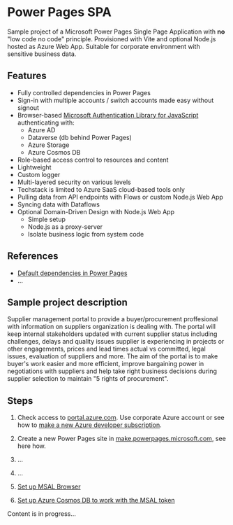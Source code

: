 # Power Pages SPA

Sample project of a Microsoft Power Pages Single Page Application with **no** "low code no code" principle. Provisioned with Vite and optional Node.js hosted as Azure Web App. Suitable for corporate environment with sensitive business data.

## Features
  - Fully controlled dependencies in Power Pages
  - Sign-in with multiple accounts / switch accounts made easy without signout
  - Browser-based [Microsoft Authentication Library for JavaScript](https://github.com/AzureAD/microsoft-authentication-library-for-js/tree/dev/lib/msal-browser) authenticating with:
    - Azure AD
    - Dataverse (db behind Power Pages)
    - Azure Storage
    - Azure Cosmos DB
  - Role-based access control to resources and content
  - Lightweight
  - Custom logger
  - Multi-layered security on various levels
  - Techstack is limited to Azure SaaS cloud-based tools only
  - Pulling data from API endpoints with Flows or custom Node.js Web App
  - Syncing data with Dataflows
  - Optional Domain-Driven Design with Node.js Web App
    - Simple setup
    - Node.js as a proxy-server
    - Isolate business logic from system code

## References
  - [Default dependencies in Power Pages](https://dev.to/andrewelans/login-redirect-in-power-pages-spa-with-hash-and-query-params-4o5)
  - ...
## Sample project description

Supplier management portal to provide a buyer/procurement proffesional with information on suppliers organization is dealing with. The portal will keep internal stakeholders updated with current supplier status including challenges, delays and quality issues supplier is experiencing in projects or other engagements, prices and lead times actual vs committed, legal issues, evaluation of suppliers and more. The aim of the portal is to make buyer's work easier and more efficient, improve bargaining power in negotiations with suppliers and help take right business decisions during supplier selection to maintain "5 rights of procurement".

## Steps

1) Check access to [portal.azure.com](https://portal.azure.com). Use corporate Azure account or see how to [make a new Azure developer subscription](https://dev.to/andrewelans/how-i-enrolled-in-microsoft-365-developer-program-28m6). 
2) Create a new Power Pages site in [make.powerpages.microsoft.com](make.powerpages.microsoft.com), see here how.
3) ...
4) ...

9) [Set up MSAL Browser](https://github.com/AndrewElans/PowerPagesSPA-MSAL-Browser)
10) [Set up Azure Cosmos DB to work with the MSAL token](https://github.com/AndrewElans/PowerPagesSPA-CosmosDB)

Content is in progress...
